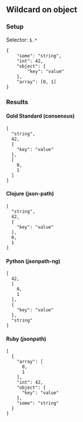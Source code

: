 ## Wildcard on object

### Setup
Selector: `$.*`

    {
        "some": "string",
        "int": 42,
        "object": {
            "key": "value"
        },
        "array": [0, 1]
    }

### Results
####  Gold Standard (consensus)

    [
      "string", 
      42, 
      {
        "key": "value"
      }, 
      [
        0, 
        1
      ]
    ]

#### Clojure (json-path)

    [
      "string", 
      42, 
      {
        "key": "value"
      }, 
      0, 
      1
    ]

#### Python (jsonpath-ng)

    [
      42, 
      [
        0, 
        1
      ], 
      {
        "key": "value"
      }, 
      "string"
    ]

#### Ruby (jsonpath)

    [
      {
        "array": [
          0, 
          1
        ], 
        "int": 42, 
        "object": {
          "key": "value"
        }, 
        "some": "string"
      }
    ]

